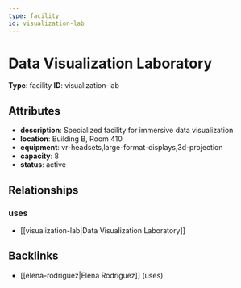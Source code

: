 ```yaml
---
type: facility
id: visualization-lab
---
```


# Data Visualization Laboratory

**Type**: facility
**ID**: visualization-lab

## Attributes

- **description**: Specialized facility for immersive data visualization
- **location**: Building B, Room 410
- **equipment**: vr-headsets,large-format-displays,3d-projection
- **capacity**: 8
- **status**: active

## Relationships

### uses

- [[visualization-lab|Data Visualization Laboratory]]

## Backlinks

- [[elena-rodriguez|Elena Rodriguez]] (uses)

